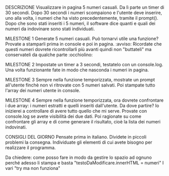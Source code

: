 DESCRIZIONE
Visualizzare in pagina 5 numeri casuali. Da lì parte un timer di 30 secondi.
Dopo 30 secondi i numeri scompaiono e l'utente deve inserire, uno alla volta, i numeri che ha visto precedentemente, tramite il prompt().
Dopo che sono stati inseriti i 5 numeri, il software dice quanti e quali dei numeri da indovinare sono stati individuati.

MILESTONE 1
Generate 5 numeri casuali. Può tornarvi utile una funzione? Provate a stamparli prima in console e poi in pagina.
:avviso: Ricordate che questi numeri dovrete ricontrollarli più avanti quindi non "buttateli" ma conservateli da qualche parte :occhiolino:

MILESTONE 2
Impostate un timer a 3 secondi, testatelo con un console.log. Una volta funzionante fate in modo che nasconda i numeri in pagina.

MILESTONE 3
Sempre nella funzione temporizzata, mostrate un prompt all'utente finchè non vi ritrovate con 5 numeri salvati. Poi stampate tutto l'array dei numeri utente in console.

MILESTONE 4
Sempre nella funzione temporizzata, ora dovrete confrontare i due array: i numeri estratti e quelli inseriti dall'utente. Da dove partire? Io inizierei a controllare di avere tutto quello che mi serve. Provate con console.log se avete visibilità dei due dati. Poi ragionate su come confrontare gli array e di come generare il risultato, cioè la lista dei numeri indovinati.

CONSIGLI DEL GIORNO
Pensate prima in italiano.
Dividete in piccoli problemi la consegna.
Individuate gli elementi di cui avete bisogno per realizzare il programma.

Da chiedere:
    come posso fare in modo da gestire lo spazio ad ognuno perché adesso li stampa e basta "testoDaModificare.innerHTML = numeri"
    I vari "try ma non funziona"